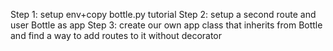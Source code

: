 Step 1: setup env+copy bottle.py tutorial
Step 2: setup a second route and user Bottle as app
Step 3: create our own app class that inherits from Bottle and find a way to add routes to it without decorator
